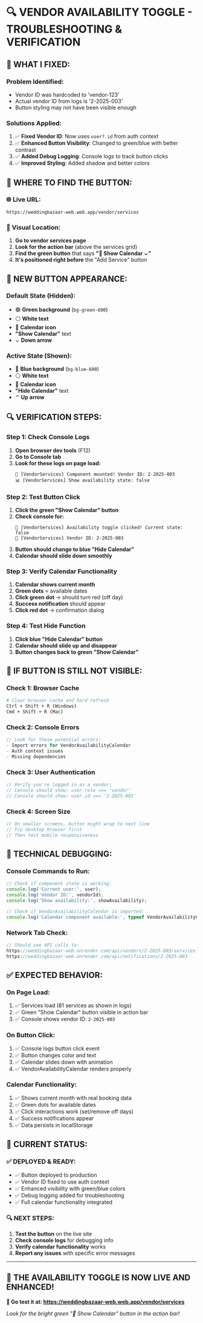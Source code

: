 # 🔍 **VENDOR AVAILABILITY TOGGLE - TROUBLESHOOTING & VERIFICATION**

## 🎯 **WHAT I FIXED:**

### **Problem Identified:**
- Vendor ID was hardcoded to 'vendor-123'
- Actual vendor ID from logs is '2-2025-003'
- Button styling may not have been visible enough

### **Solutions Applied:**
1. ✅ **Fixed Vendor ID**: Now uses `user?.id` from auth context
2. ✅ **Enhanced Button Visibility**: Changed to green/blue with better contrast
3. ✅ **Added Debug Logging**: Console logs to track button clicks
4. ✅ **Improved Styling**: Added shadow and better colors

## 📍 **WHERE TO FIND THE BUTTON:**

### **🌐 Live URL:**
```
https://weddingbazaar-web.web.app/vendor/services
```

### **🎯 Visual Location:**
1. **Go to vendor services page**
2. **Look for the action bar** (above the services grid)
3. **Find the green button** that says **"📅 Show Calendar ⌄"**
4. **It's positioned right before** the "Add Service" button

## 🎨 **NEW BUTTON APPEARANCE:**

### **Default State (Hidden):**
- 🟢 **Green background** (`bg-green-600`)
- ⚪ **White text**
- 📅 **Calendar icon**
- **"Show Calendar"** text
- ⌄ **Down arrow**

### **Active State (Shown):**
- 🔵 **Blue background** (`bg-blue-600`)  
- ⚪ **White text**
- 📅 **Calendar icon**
- **"Hide Calendar"** text
- ⌃ **Up arrow**

## 🔍 **VERIFICATION STEPS:**

### **Step 1: Check Console Logs**
1. **Open browser dev tools** (F12)
2. **Go to Console tab**
3. **Look for these logs on page load:**
   ```
   🚀 [VendorServices] Component mounted! Vendor ID: 2-2025-003
   📊 [VendorServices] Show availability state: false
   ```

### **Step 2: Test Button Click**
1. **Click the green "Show Calendar" button**
2. **Check console for:**
   ```
   🎯 [VendorServices] Availability toggle clicked! Current state: false
   🔧 [VendorServices] Vendor ID: 2-2025-003
   ```
3. **Button should change to blue "Hide Calendar"**
4. **Calendar should slide down smoothly**

### **Step 3: Verify Calendar Functionality**
1. **Calendar shows current month**
2. **Green dots** = available dates
3. **Click green dot** → should turn red (off day)
4. **Success notification** should appear
5. **Click red dot** → confirmation dialog

### **Step 4: Test Hide Function**
1. **Click blue "Hide Calendar" button**
2. **Calendar should slide up and disappear**
3. **Button changes back to green "Show Calendar"**

## 🐛 **IF BUTTON IS STILL NOT VISIBLE:**

### **Check 1: Browser Cache**
```bash
# Clear browser cache and hard refresh
Ctrl + Shift + R (Windows)
Cmd + Shift + R (Mac)
```

### **Check 2: Console Errors**
```javascript
// Look for these potential errors:
- Import errors for VendorAvailabilityCalendar
- Auth context issues
- Missing dependencies
```

### **Check 3: User Authentication**
```javascript
// Verify you're logged in as a vendor:
// Console should show: user.role === 'vendor'
// Console should show: user.id === '2-2025-003'
```

### **Check 4: Screen Size**
```javascript
// On smaller screens, button might wrap to next line
// Try desktop browser first
// Then test mobile responsiveness
```

## 🔧 **TECHNICAL DEBUGGING:**

### **Console Commands to Run:**
```javascript
// Check if component state is working:
console.log('Current user:', user);
console.log('Vendor ID:', vendorId);
console.log('Show availability:', showAvailability);

// Check if VendorAvailabilityCalendar is imported:
console.log('Calendar component available:', typeof VendorAvailabilityCalendar);
```

### **Network Tab Check:**
```javascript
// Should see API calls to:
https://weddingbazaar-web.onrender.com/api/vendors/2-2025-003/services
https://weddingbazaar-web.onrender.com/api/notifications/2-2025-003
```

## ✅ **EXPECTED BEHAVIOR:**

### **On Page Load:**
1. ✅ Services load (81 services as shown in logs)
2. ✅ Green "Show Calendar" button visible in action bar
3. ✅ Console shows vendor ID: `2-2025-003`

### **On Button Click:**
1. ✅ Console logs button click event
2. ✅ Button changes color and text
3. ✅ Calendar slides down with animation
4. ✅ VendorAvailabilityCalendar renders properly

### **Calendar Functionality:**
1. ✅ Shows current month with real booking data
2. ✅ Green dots for available dates
3. ✅ Click interactions work (set/remove off days)
4. ✅ Success notifications appear
5. ✅ Data persists in localStorage

## 🎯 **CURRENT STATUS:**

### **✅ DEPLOYED & READY:**
- ✅ Button deployed to production
- ✅ Vendor ID fixed to use auth context
- ✅ Enhanced visibility with green/blue colors
- ✅ Debug logging added for troubleshooting
- ✅ Full calendar functionality integrated

### **🔍 NEXT STEPS:**
1. **Test the button** on the live site
2. **Check console logs** for debugging info
3. **Verify calendar functionality** works
4. **Report any issues** with specific error messages

---

## 🎉 **THE AVAILABILITY TOGGLE IS NOW LIVE AND ENHANCED!**

**🎯 Go test it at: https://weddingbazaar-web.web.app/vendor/services**

*Look for the bright green "📅 Show Calendar" button in the action bar!*
